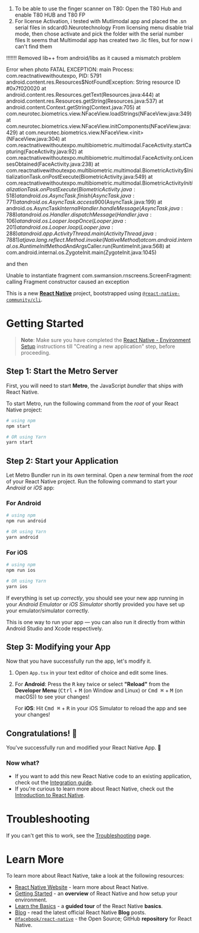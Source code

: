 1) To be able to use the finger scanner on T80:
   Open the T80 Hub and enable T80 HUB and T80 FP
2) For license Activation, i tested with Mutlimodal app and placed the .sn serial files in sdcard0.Neurotechnology
   From licensing menu disable trial mode, then chose activate and pick the folder with the serial number files
   It seems that Multimodal app has created two .lic files, but for now i can't find them

!!!!!!!
Removed lib++ from android/libs as it caused a mismatch problem

Error when photo
FATAL EXCEPTION: main
Process: com.reactnativewithoutexpo, PID: 5791
android.content.res.Resources$NotFoundException: String resource ID #0x7f020020
at android.content.res.Resources.getText(Resources.java:444)
at android.content.res.Resources.getString(Resources.java:537)
at android.content.Context.getString(Context.java:705)
at com.neurotec.biometrics.view.NFaceView.loadStrings(NFaceView.java:349)
at com.neurotec.biometrics.view.NFaceView.initComponents(NFaceView.java:429)
at com.neurotec.biometrics.view.NFaceView.<init>(NFaceView.java:304)
at com.reactnativewithoutexpo.multibiometric.multimodal.FaceActivity.startCapturing(FaceActivity.java:92)
at com.reactnativewithoutexpo.multibiometric.multimodal.FaceActivity.onLicensesObtained(FaceActivity.java:238)
at com.reactnativewithoutexpo.multibiometric.multimodal.BiometricActivity$InitializationTask.onPostExecute(BiometricActivity.java:549)
at com.reactnativewithoutexpo.multibiometric.multimodal.BiometricActivity$InitializationTask.onPostExecute(BiometricActivity.java:518)
at android.os.AsyncTask.finish(AsyncTask.java:771)
at android.os.AsyncTask.access$900(AsyncTask.java:199)
at android.os.AsyncTask$InternalHandler.handleMessage(AsyncTask.java:788)
at android.os.Handler.dispatchMessage(Handler.java:106)
at android.os.Looper.loopOnce(Looper.java:201)
at android.os.Looper.loop(Looper.java:288)
at android.app.ActivityThread.main(ActivityThread.java:7881)
at java.lang.reflect.Method.invoke(Native Method)
at com.android.internal.os.RuntimeInit$MethodAndArgsCaller.run(RuntimeInit.java:568)
at com.android.internal.os.ZygoteInit.main(ZygoteInit.java:1045)


and then 


Unable to instantiate fragment com.swmansion.rnscreens.ScreenFragment: calling Fragment constructor caused an exception




This is a new [**React Native**](https://reactnative.dev) project, bootstrapped using [`@react-native-community/cli`](https://github.com/react-native-community/cli).

# Getting Started

>**Note**: Make sure you have completed the [React Native - Environment Setup](https://reactnative.dev/docs/environment-setup) instructions till "Creating a new application" step, before proceeding.

## Step 1: Start the Metro Server

First, you will need to start **Metro**, the JavaScript _bundler_ that ships _with_ React Native.

To start Metro, run the following command from the _root_ of your React Native project:

```bash
# using npm
npm start

# OR using Yarn
yarn start
```

## Step 2: Start your Application

Let Metro Bundler run in its _own_ terminal. Open a _new_ terminal from the _root_ of your React Native project. Run the following command to start your _Android_ or _iOS_ app:

### For Android

```bash
# using npm
npm run android

# OR using Yarn
yarn android
```

### For iOS

```bash
# using npm
npm run ios

# OR using Yarn
yarn ios
```

If everything is set up _correctly_, you should see your new app running in your _Android Emulator_ or _iOS Simulator_ shortly provided you have set up your emulator/simulator correctly.

This is one way to run your app — you can also run it directly from within Android Studio and Xcode respectively.

## Step 3: Modifying your App

Now that you have successfully run the app, let's modify it.

1. Open `App.tsx` in your text editor of choice and edit some lines.
2. For **Android**: Press the <kbd>R</kbd> key twice or select **"Reload"** from the **Developer Menu** (<kbd>Ctrl</kbd> + <kbd>M</kbd> (on Window and Linux) or <kbd>Cmd ⌘</kbd> + <kbd>M</kbd> (on macOS)) to see your changes!

   For **iOS**: Hit <kbd>Cmd ⌘</kbd> + <kbd>R</kbd> in your iOS Simulator to reload the app and see your changes!

## Congratulations! :tada:

You've successfully run and modified your React Native App. :partying_face:

### Now what?

- If you want to add this new React Native code to an existing application, check out the [Integration guide](https://reactnative.dev/docs/integration-with-existing-apps).
- If you're curious to learn more about React Native, check out the [Introduction to React Native](https://reactnative.dev/docs/getting-started).

# Troubleshooting

If you can't get this to work, see the [Troubleshooting](https://reactnative.dev/docs/troubleshooting) page.

# Learn More

To learn more about React Native, take a look at the following resources:

- [React Native Website](https://reactnative.dev) - learn more about React Native.
- [Getting Started](https://reactnative.dev/docs/environment-setup) - an **overview** of React Native and how setup your environment.
- [Learn the Basics](https://reactnative.dev/docs/getting-started) - a **guided tour** of the React Native **basics**.
- [Blog](https://reactnative.dev/blog) - read the latest official React Native **Blog** posts.
- [`@facebook/react-native`](https://github.com/facebook/react-native) - the Open Source; GitHub **repository** for React Native.
